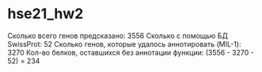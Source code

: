 # hse21_hw2
Сколько всего генов предсказано: 3556
Сколько с помощью БД SwissProt: 52
Сколько генов, которые удалось аннотировать (MIL-1): 3270
Кол-во белков, оставшихся без аннотации функции: (3556 - 3270 - 52) = 234
